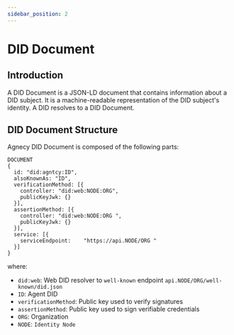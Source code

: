 ```yaml
---
sidebar_position: 2
---
```


# DID Document

## Introduction

A DID Document is a JSON-LD document that contains information about a DID subject. It is a machine-readable representation of the DID subject's identity.
A DID resolves to a DID Document.

## DID Document Structure

Agnecy DID Document is composed of the following parts:

```
DOCUMENT
{
  id: "did:agntcy:ID",
  alsoKnownAs: "ID",
  verificationMethod: [{
    controller: "did:web:NODE:ORG",
    publicKeyJwk: {}
  }],
  assertionMethod: [{
    controller: "did:web:NODE:ORG ",
    publicKeyJwk: {}
  }],
  service: [{
    serviceEndpoint: 	"https://api.NODE/ORG "
  }]
}
```

where:

- `did:web`: Web DID resolver to `well-known` endpoint `api.NODE/ORG/well-known/did.json`
- `ID`: Agent DID
- `verificationMethod`: Public key used to verify signatures
- `assertionMethod`: Public key used to sign verifiable credentials
- `ORG`: Organization
- `NODE`: `Identity Node`
